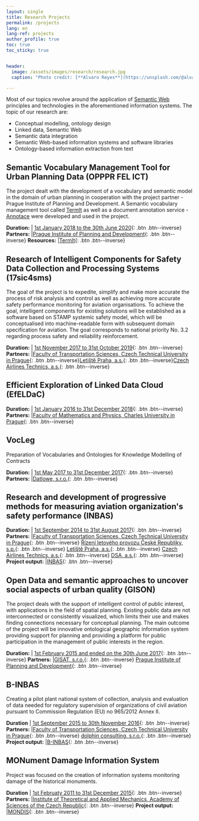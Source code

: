 ```yaml
---
layout: single
title: Research Projects
permalink: /projects
lang: en
lang-ref: projects
author_profile: true
toc: true
toc_sticky: true


header:
  image: /assets/images/research/research.jpg
  caption: "Photo credit: [**Alvaro Reyes**](https://unsplash.com/@alvarordesign?utm_source=unsplash&utm_medium=referral&utm_content=creditCopyText) on [**Unsplash**](http://unsplash.com/)"

---
```


Most of our topics revolve around the application of [Semantic Web](https://www.w3.org/standards/semanticweb/) principles
and technologies in the aforementioned information systems. The topic of our research are:
- Conceptual modelling, ontology design
- Linked data, Semantic Web
- Semantic data integration
- Semantic Web-based information systems and software libraries
- Ontology-based information extraction from text

## Semantic Vocabulary Management Tool for Urban Planning Data (OPPPR FEL ICT)

The project dealt with the development of a vocabulary and semantic model in the domain of urban planning in cooperation with the project partner - Prague Institute of Planning and Development.
A Semantic vocabulary management tool called [TermIt](http://kbss-cvut.github.io/termit-web) as well as a document annotation service - [Annotace](https://github.com/kbss-cvut/annotace) were developed and used in the project.

**Duration:** | [1st January 2018 to the 30th June 2020](#semantic-vocabulary-management-tool-for-urban-planning-data-opppr-fel-ict){: .btn .btn--inverse}
**Partners:** |[Prague Institute of Planning and Development](https://iprpraha.cz/en/){: .btn .btn--inverse}
**Resources:** |[TermIt](https://kbss-cvut.github.io/termit-web/){: .btn .btn--inverse}

## Research of Intelligent Components for Safety Data Collection and Processing Systems (17sic4sms)

The goal of the project is to expedite, simplify and make more accurate the process of risk analysis and control as well as achieving more accurate safety performance monitoring for aviation organisations.
To achieve the goal, intelligent components for existing solutions will be established as a software based on STAMP systemic safety model, which will be conceptualised into machine-readable form with subsequent domain specification for aviation.
The goal corresponds to national priority No. 3.2 regarding process safety and reliability reinforcement.

**Duration:** | [1st November 2017 to 31st October 2019](#research-of-intelligent-components-for-safety-data-collection-and-processing-systems-17sic4sms){: .btn .btn--inverse}
**Partners:** |[Faculty of Transportation Sciences, Czech Technical University in Prague](https://uld.fd.cvut.cz/index.php/en/department/){: .btn .btn--inverse}[Letiště Praha, a.s.](https://www.prg.aero/en){: .btn .btn--inverse}[Czech Airlines Technics, a.s.](https://www.csatechnics.com/){: .btn .btn--inverse}

## Efficient Exploration of Linked Data Cloud (EfELDaC)

**Duration:** | [1st January 2016 to 31st December 2018](#efficient-exploration-of-linked-data-cloud-efeldac){: .btn .btn--inverse}
**Partners:** |[Faculty of Mathematics and Physics, Charles University in Prague](https://www.ksi.mff.cuni.cz/){: .btn .btn--inverse}


## VocLeg
Preparation of Vocabularies and Ontologies for Knowledge Modelling of Contracts

**Duration:** | [1st May 2017 to 31st December 2017](){: .btn .btn--inverse}
**Partners:** |[Datlowe, s.r.o.](https://datlowe.cz/){: .btn .btn--inverse}


## Research and development of progressive methods for measuring aviation organization's safety performance (INBAS)


**Duration:** | [1st September 2014 to 31st August 2017](#vocleg){: .btn .btn--inverse}
**Partners:** |[Faculty of Transportation Sciences, Czech Technical University in Prague](https://uld.fd.cvut.cz/index.php/en/department/){: .btn .btn--inverse} [Řízení letového provozu České Republiky, s.p.](http://www.rlp.cz/en/Pages/homepage.aspx){: .btn .btn--inverse} [Letiště Praha, a.s.](https://www.prg.aero/en){: .btn .btn--inverse} [Czech Airlines Technics, a.s.](https://www.csatechnics.com/){: .btn .btn--inverse} [DSA, a.s.](https://dsa.cz/){: .btn .btn--inverse}
**Project output:** |[INBAS](https://www.inbas.cz){: .btn .btn--inverse}

## Open Data and semantic approaches to uncover social aspects of urban quality (GISON)

The project deals with the support of intelligent control of public interest, with applications in the field of spatial planning. Existing public data are not interconnected or consistently visualized, which limits their use and makes finding connections necessary for conceptual planning. The main outcome of the project will be innovative ontological geographic information system providing support for planning and providing a platform for public participation in the management of public interests in the region.

**Duration:** | [1st February 2015 and ended on the 30th June 2017](#open-data-and-semantic-approaches-to-uncover-social-aspects-of-urban-quality-gison){: .btn .btn--inverse}
**Partners:** |[GISAT, s.r.o.](http://www.gisat.cz/){: .btn .btn--inverse} [Prague Institute of Planning and Development](https://iprpraha.cz/en/){: .btn .btn--inverse}

## B-INBAS

Creating a pilot plant national system of collection, analysis and evaluation of data needed for regulatory supervision of organizations of civil aviation pursuant to Commission Regulation (EU) no 965/2012 Annex II.

**Duration** | [1st September 2015 to 30th November 2016]({b-inbas}){: .btn .btn--inverse}
**Partners:** |[Faculty of Transportation Sciences, Czech Technical University in Prague](https://uld.fd.cvut.cz/index.php/en/department/){: .btn .btn--inverse} [dolphin consulting, s.r.o.](https://www.dolphinconsulting.cz/en/){: .btn .btn--inverse}
**Project output:** |[B-INBAS](https://www.inbas.cz/web/binbas){: .btn .btn--inverse}


## MONument Damage Information System

Project was focused on the creation of information systems monitoring damage of the historical monuments.

**Duration** | [1st Februaty 2011 to 31st December 2015](#monument-damage-information-system){: .btn .btn--inverse}
**Partners:** |[Institute of Theoretical and Applied Mechanics, Academy of Sciences of the Czech Republic](http://www.itam.cas.cz/index.html){: .btn .btn--inverse}
**Project output:** |[MONDIS](http://www.mondis.cz/web/portal){: .btn .btn--inverse}
